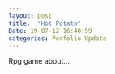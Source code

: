 ```yaml
---
layout: post
title:  "Hot Potato"
Date: 19-07-12 16:40:59 
categories: Porfolio Update
---
```

Rpg game about...
